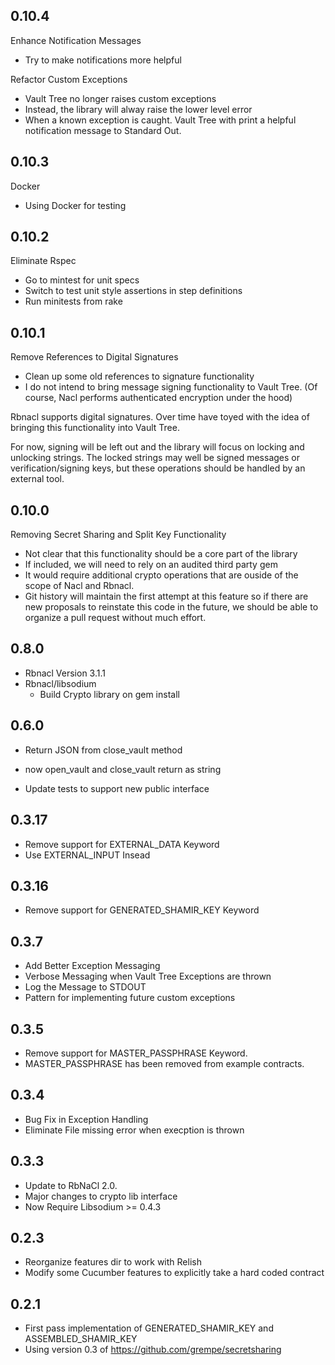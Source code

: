 ## 0.10.4
Enhance Notification Messages
* Try to make notifications more helpful

Refactor Custom Exceptions
* Vault Tree no longer raises custom exceptions
* Instead, the library will alway raise the lower level error
* When a known exception is caught. Vault Tree with print a helpful
  notification message to Standard Out.

## 0.10.3
Docker
* Using Docker for testing

## 0.10.2
Eliminate Rspec

* Go to mintest for unit specs
* Switch to test unit style assertions in step definitions
* Run minitests from rake

## 0.10.1
Remove References to Digital Signatures

* Clean up some old references to signature functionality
* I do not intend to bring message signing functionality to Vault Tree.
  (Of course, Nacl performs authenticated encryption under the hood)

Rbnacl supports digital signatures. Over time have toyed with the idea of
bringing this functionality into Vault Tree.

For now, signing will be left out and the library will focus on locking and
unlocking strings. The locked strings may well be signed messages or
verification/signing keys, but these operations should be handled by an
external tool.

## 0.10.0
Removing Secret Sharing and Split Key Functionality
* Not clear that this functionality should be a core part of the library
* If included, we will need to rely on an audited third party gem
* It would require additional crypto operations that are ouside of the scope
  of Nacl and Rbnacl.
* Git history will maintain the first attempt at this feature so if there
  are new proposals to reinstate this code in the future, we should be able
  to organize a pull request without much effort.

## 0.8.0
* Rbnacl Version 3.1.1
* Rbnacl/libsodium
  - Build Crypto library on gem install

## 0.6.0

* Return JSON from close_vault method
- now open_vault and close_vault return as string
* Update tests to support new public interface

## 0.3.17

* Remove support for EXTERNAL_DATA Keyword
* Use EXTERNAL_INPUT Insead

## 0.3.16

* Remove support for GENERATED_SHAMIR_KEY Keyword

## 0.3.7

* Add Better Exception Messaging
* Verbose Messaging when Vault Tree Exceptions are thrown
* Log the Message to STDOUT
* Pattern for implementing future custom exceptions

## 0.3.5

* Remove support for MASTER_PASSPHRASE Keyword.
* MASTER_PASSPHRASE has been removed from example contracts.

## 0.3.4

* Bug Fix in Exception Handling
* Eliminate File missing error when execption is thrown

## 0.3.3

* Update to RbNaCl 2.0.
* Major changes to crypto lib interface
* Now Require Libsodium >= 0.4.3

## 0.2.3

* Reorganize features dir to work with Relish
* Modify some Cucumber features to explicitly take a hard coded contract

## 0.2.1

* First pass implementation of GENERATED_SHAMIR_KEY and ASSEMBLED_SHAMIR_KEY
* Using version 0.3 of https://github.com/grempe/secretsharing
